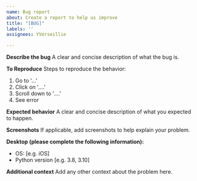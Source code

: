 ```yaml
---
name: Bug report
about: Create a report to help us improve
title: "[BUG]"
labels: ''
assignees: YVerseillie

---
```


**Describe the bug**
A clear and concise description of what the bug is.

**To Reproduce**
Steps to reproduce the behavior:
1. Go to '...'
2. Click on '....'
3. Scroll down to '....'
4. See error

**Expected behavior**
A clear and concise description of what you expected to happen.

**Screenshots**
If applicable, add screenshots to help explain your problem.

**Desktop (please complete the following information):**
 - OS: [e.g. iOS]
 - Python version [e.g. 3.8, 3.10]

**Additional context**
Add any other context about the problem here.
